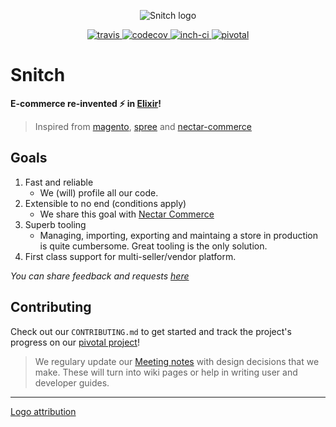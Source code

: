 <p align="center">
    <img alt="Snitch logo" title="Snitch Logo" src="http://getdrawings.com/image/golden-snitch-drawing-59.jpg">
</p>
<p align="center">
  <a href="https://travis-ci.com/aviacommerce/avia">
    <img src="https://travis-ci.com/aviacommerce/avia.svg?branch=develop" alt="travis" title="build-status"/>
  </a>
  <a href="https://codecov.io/gh/aviacommerce/avia">
    <img src="https://codecov.io/gh/aviacommerce/avia/branch/develop/graph/badge.svg" alt="codecov" title="coverage-status"/>
  </a>
  <a href="http://inch-ci.org/github/aviacommerce/avia">
    <img src="http://inch-ci.org/github/aviacommerce/avia.svg?branch=develop" alt="inch-ci" title="doc-status"/>
  </a>
  <a href="https://www.pivotaltracker.com/n/projects/2149807">
    <img src="http://res.cloudinary.com/zeus999/image/upload/c_limit,h_1041,w_1487/v1486457388/Yatrum%20Logo/pt-badge_ss3dyt.svg" alt="pivotal" title="project-tracker"/>
  </a>
</p>

# Snitch
**E-commerce re-invented :zap: in [Elixir][elixir]!**
> Inspired from [magento][magento], [spree][spree] and [nectar-commerce][nectar]

[magento]: https://github.com/magento/magento2
[spree]: https://github.com/spree/spree
[nectar]: https://github.com/vinsol/nectarcommerce

## Goals

1. Fast and reliable
   - We (will) profile all our code.
2. Extensible to no end (conditions apply)
   - We share this goal with [Nectar Commerce][nectar]
3. Superb tooling
   - Managing, importing, exporting and maintaing a store in production is quite
     cumbersome. Great tooling is the only solution.
4. First class support for multi-seller/vendor platform.

_You can share feedback and requests [here][feedback]_

## Contributing

Check out our `CONTRIBUTING.md` to get started and track the project's progress
on our [pivotal project][pivotal]!

> We regulary update our [Meeting notes][mom] with design decisions that we
> make. These will turn into wiki pages or help in writing user and developer
> guides.

[pivotal]: https://www.pivotaltracker.com/n/projects/2149807
[mom]: https://docs.google.com/document/d/15aNtYfPDKtdctC6KPLgW1BNN8I6EoBA-Q9KYqymt7gA/edit?usp=sharing
[elixir]: http://elixir-lang.org/
[feedback]: https://github.com/aviabird/snitch/issues/66

----

[Logo attribution](http://getdrawings.com/golden-snitch-drawing)
